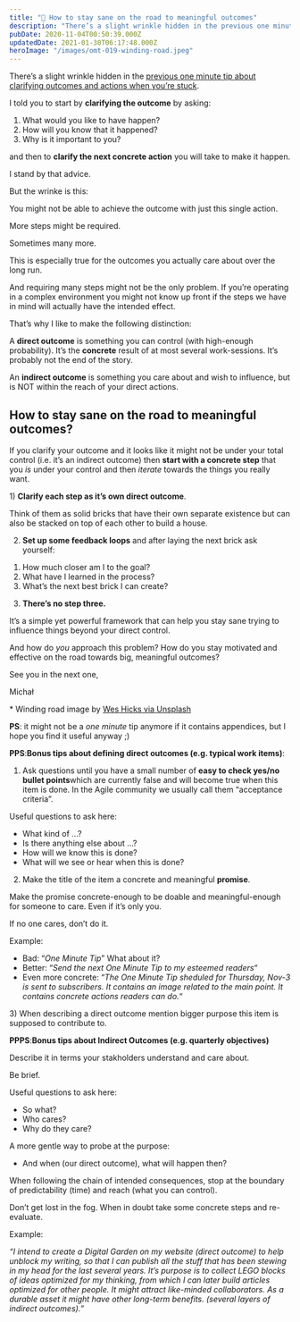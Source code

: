 ```yaml
---
title: "🤪 How to stay sane on the road to meaningful outcomes"
description: "There’s a slight wrinkle hidden in the previous one minute tip about clarifying outcomes and actions when you’re stuck. I told you to start by clarifying the outcome by asking: 1. What would you li..."
pubDate: 2020-11-04T00:50:39.000Z
updatedDate: 2021-01-30T06:17:48.000Z
heroImage: "/images/omt-019-winding-road.jpeg"
---
```

There’s a slight wrinkle hidden in the [previous one minute tip about clarifying outcomes and actions
when you’re stuck](https://fluidcircle.us3.list-manage.com/track/click?u=c4d60eccbd21776f894b5bb79&id=1bc2f9ff28&e=f7f2fb2aaa&ref=localhost).

I told you to start by **clarifying the outcome** by asking:

1. What would you like to have happen?
2. How will you know that it happened?
3. Why is it important to you?

and then to **clarify the next concrete action** you will take to make it happen.

I stand by that advice.

But the wrinke is this:

You might not be able to achieve the outcome with just this
single action.

More steps might be required.

Sometimes many more.

This is especially true for the outcomes you actually care about
over the long run.

And requiring many steps might not be the only problem. If
you’re operating in a complex environment you might not
know up front if the steps we have in mind will actually have
the intended effect.

That’s why I like to make the following distinction:

A **direct outcome** is something you can
control (with high-enough probability). It’s
the **concrete** result of at most
several work-sessions. It’s probably not the end of the
story.

An **indirect outcome** is something you
care about and wish to influence, but is NOT within the reach of
your direct actions.

## **How to stay sane on the road to meaningful outcomes?**

If you clarify your outcome and it looks like it might not be
under your total control (i.e. it’s an indirect outcome)
then **start with a concrete step** that
you *is* under your control and
then *iterate* towards the things you really
want.

1) **Clarify each step as it’s own direct outcome**.

Think of them as solid bricks that have their own separate
existence but can also be stacked on top of each other to build
a house.

2) **Set up some feedback loops** and after laying
the next brick ask yourself:

1. How much closer am I to the goal?
2. What have I learned in the process?
3. What’s the next best brick I can create?

3) **There’s no step three.**

It’s a simple yet powerful framework that can help you
stay sane trying to influence things beyond your direct control.

And how do *you* approach this problem? How do
you stay motivated and effective on the road towards big,
meaningful outcomes?

See you in the next one,

Michał

\* Winding road image by [Wes Hicks via Unsplash](https://fluidcircle.us3.list-manage.com/track/click?u=c4d60eccbd21776f894b5bb79&id=9c70984cfb&e=f7f2fb2aaa&ref=localhost)

**PS**: it might not be a *one minute* tip anymore if it contains appendices, but I hope you
find it useful anyway ;)

**PPS**:**Bonus tips about defining direct outcomes (e.g. typical
work items)**:

1) Ask questions until you have a small number of **easy to check yes/no bullet points**which are currently false and will become true when this item
is done. In the Agile community we usually call them
“acceptance criteria”.

Useful questions to ask here:

* What kind of …?
* Is there anything else about …?
* How will we know this is done?
* What will we see or hear when this is done?

2) Make the title of the item a concrete and
meaningful **promise**.

Make the promise concrete-enough to be doable and
meaningful-enough for someone to care. Even if it’s only
you.

If no one cares, don’t do it.

Example:

* Bad: “*One Minute Tip*” What about it?
* Better: “*Send the next One Minute Tip to my
  esteemed readers*“
* Even more concrete: “*The One Minute Tip sheduled for Thursday, Nov-3 is sent to
  subscribers. It contains an image related to the main point.
  It contains concrete actions readers can do.*“

3) When describing a direct outcome mention bigger
purpose this item is supposed to contribute to.

**PPPS**:**Bonus tips about Indirect Outcomes (e.g. quarterly
objectives)**

Describe it in terms your stakholders understand and care about.

Be brief.

Useful questions to ask here:

* So what?
* Who cares?
* Why do they care?

A more gentle way to probe at the purpose:

* And when (our direct outcome), what will happen then?

When following the chain of intended consequences, stop at the
boundary of predictability (time) and reach (what you can
control).

Don’t get lost in the fog. When in doubt take some
concrete steps and re-evaluate.

Example:

*“I intend to create a Digital Garden on my website
(direct outcome) to help unblock my writing, so that I can
publish all the stuff that has been stewing in my head for the
last several years. It’s purpose is to collect LEGO
blocks of ideas optimized for my thinking, from which I can
later build articles optimized for other people. It might
attract like-minded collaborators. As a durable asset it might
have other long-term benefits. (several layers of indirect
outcomes).”*